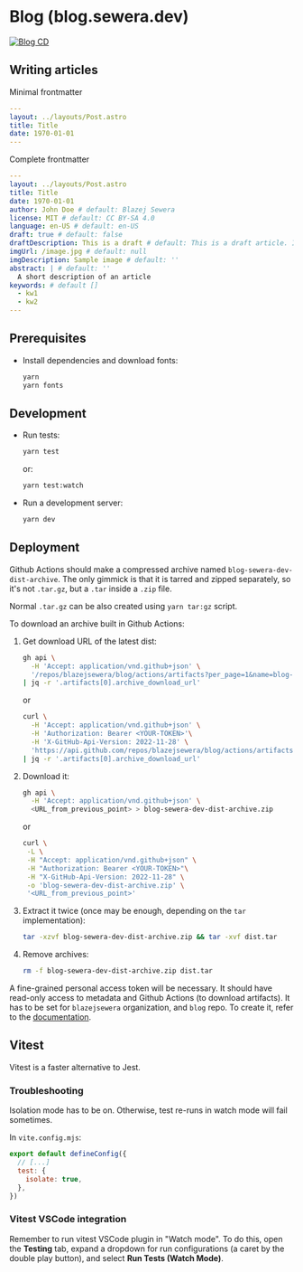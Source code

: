 # Blog (blog.sewera.dev)

[![Blog CD](https://github.com/blazejsewera/blog/actions/workflows/cd.yml/badge.svg)](https://github.com/blazejsewera/blog/actions)

## Writing articles

Minimal frontmatter

```yaml
---
layout: ../layouts/Post.astro
title: Title
date: 1970-01-01
---
```

Complete frontmatter

```yaml
---
layout: ../layouts/Post.astro
title: Title
date: 1970-01-01
author: John Doe # default: Blazej Sewera
license: MIT # default: CC BY-SA 4.0
language: en-US # default: en-US
draft: true # default: false
draftDescription: This is a draft # default: This is a draft article. It may be incomplete.
imgUrl: /image.jpg # default: null
imgDescription: Sample image # default: ''
abstract: | # default: ''
  A short description of an article
keywords: # default []
  - kw1
  - kw2
---
```

## Prerequisites

- Install dependencies and download fonts:
  ```bash
  yarn
  yarn fonts
  ```

## Development

- Run tests:
  ```bash
  yarn test
  ```
  or:
  ```bash
  yarn test:watch
  ```
- Run a development server:
  ```bash
  yarn dev
  ```

## Deployment

Github Actions should make a compressed archive
named `blog-sewera-dev-dist-archive`.
The only gimmick is that it is tarred and zipped separately,
so it's not `.tar.gz`, but a `.tar` inside a `.zip` file.

Normal `.tar.gz` can be also created using `yarn tar:gz` script.

To download an archive built in Github Actions:

1. Get download URL of the latest dist:
   ```bash
   gh api \
     -H 'Accept: application/vnd.github+json' \
     '/repos/blazejsewera/blog/actions/artifacts?per_page=1&name=blog-sewera-dev-dist-archive' \
   | jq -r '.artifacts[0].archive_download_url'
   ```
   or
   ```bash
   curl \
     -H 'Accept: application/vnd.github+json' \
     -H 'Authorization: Bearer <YOUR-TOKEN>'\
     -H 'X-GitHub-Api-Version: 2022-11-28' \
     'https://api.github.com/repos/blazejsewera/blog/actions/artifacts?per_page=1&name=blog-sewera-dev-dist-archive' \
   | jq -r '.artifacts[0].archive_download_url'
   ```
2. Download it:
   ```bash
   gh api \
     -H 'Accept: application/vnd.github+json' \
     <URL_from_previous_point> > blog-sewera-dev-dist-archive.zip
   ```
   or
   ```bash
   curl \
    -L \
    -H "Accept: application/vnd.github+json" \
    -H "Authorization: Bearer <YOUR-TOKEN>"\
    -H "X-GitHub-Api-Version: 2022-11-28" \
    -o 'blog-sewera-dev-dist-archive.zip' \
    '<URL_from_previous_point>'
   ```
3. Extract it twice (once may be enough, depending on the `tar` implementation):
   ```bash
   tar -xzvf blog-sewera-dev-dist-archive.zip && tar -xvf dist.tar
   ```
4. Remove archives:
   ```bash
   rm -f blog-sewera-dev-dist-archive.zip dist.tar
   ```

A fine-grained personal access token will be necessary.
It should have read-only access to metadata and Github Actions
(to download artifacts).
It has to be set for `blazejsewera` organization,
and `blog` repo.
To create it, refer to the [documentation].

[documentation]: https://docs.github.com/en/authentication/keeping-your-account-and-data-secure/creating-a-personal-access-token#creating-a-fine-grained-personal-access-token

## Vitest

Vitest is a faster alternative to Jest.

### Troubleshooting

Isolation mode has to be on.
Otherwise, test re-runs in watch mode will fail sometimes.

In `vite.config.mjs`:

```js
export default defineConfig({
  // [...]
  test: {
    isolate: true,
  },
})
```

### Vitest VSCode integration

Remember to run vitest VSCode plugin in "Watch mode".
To do this, open the **Testing** tab,
expand a dropdown for run configurations
(a caret by the double play button),
and select **Run Tests (Watch Mode)**.
